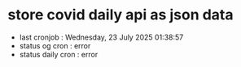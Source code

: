 # store covid daily api as json data

- last cronjob : Wednesday, 23 July 2025 01:38:57
- status og cron : error
- status daily cron : error
      
      